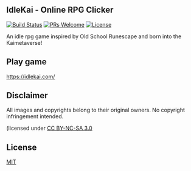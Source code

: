 ﻿## IdleKai - Online RPG Clicker
 
[![Build Status](https://img.shields.io/travis/daanheskes/OSRS-Idle-Clicker/master.svg)](https://travis-ci.org/daanheskes/OSRS-Idle-Clicker)
[![PRs Welcome](https://img.shields.io/badge/PRs-welcome-green.svg)](https://github.com/daanheskes/OSRS-Idle-Clicker/pulls)
[![License](https://img.shields.io/github/license/daanheskes/OSRS-Idle-Clicker.svg)](https://github.com/daanheskes/OSRS-Idle-Clicker/blob/master/LICENSE)

An idle rpg game inspired by Old School Runescape and born into the Kaimetaverse!

## Play game

https://idlekai.com/

## Disclaimer

All images and copyrights belong to their original owners. No copyright infringement intended.

(licensed under [CC BY-NC-SA 3.0](https://creativecommons.org/licenses/by-nc-sa/3.0/)

## License
[MIT](https://github.com/daanheskes/OSRS-Idle-Clicker/blob/master/LICENSE)
